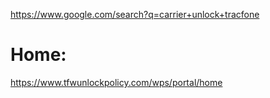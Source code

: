 https://www.google.com/search?q=carrier+unlock+tracfone

# Home:
https://www.tfwunlockpolicy.com/wps/portal/home

